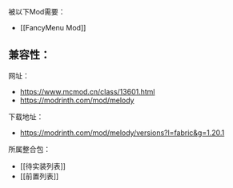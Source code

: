被以下Mod需要：
- [[FancyMenu Mod]]

兼容性：
- 

网址：
- https://www.mcmod.cn/class/13601.html
- https://modrinth.com/mod/melody

下载地址：
- https://modrinth.com/mod/melody/versions?l=fabric&g=1.20.1

所属整合包：
- [[待实装列表]]
- [[前置列表]]